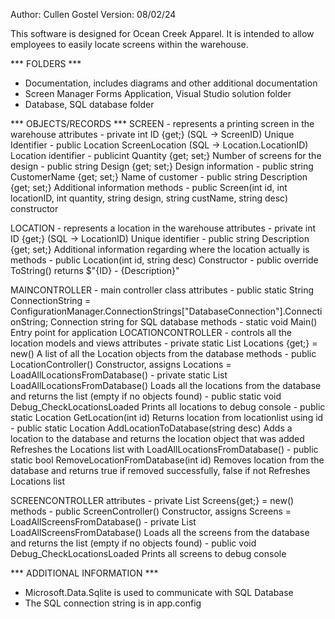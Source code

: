 Author:  Cullen Gostel
Version: 08/02/24

This software is designed for Ocean Creek Apparel. It is intended to allow employees to easily
locate screens within the warehouse.

*** FOLDERS ***
- Documentation, includes diagrams and other additional documentation
- Screen Manager Forms Application, Visual Studio solution folder
- Database, SQL database folder

*** OBJECTS/RECORDS ***
SCREEN - represents a printing screen in the warehouse
    attributes
        - private int ID {get;}                  (SQL -> ScreenID)
            Unique Identifier
        - public Location ScreenLocation         (SQL -> Location.LocationID)
            Location identifier
        - publicint Quantity {get; set;}
            Number of screens for the design
        - public string Design {get; set;}
            Design information
        - public string CustomerName {get; set;}
            Name of customer
        - public string Description {get; set;}
            Additional information
    methods
        - public Screen(int id, int locationID, int quantity, string design, string custName, string desc)
            constructor

LOCATION - represents a location in the warehouse
    attributes
        - private int ID {get;}                  (SQL -> LocationID)
            Unique identifier
        - public string Description {get; set;}
            Additional information regarding where the location actually is
    methods
        - public Location(int id, string desc)
            Constructor
        - public override ToString()
            returns $"{ID} - {Description}"

MAINCONTROLLER - main controller class
    attributes
        - public static String ConnectionString = ConfigurationManager.ConnectionStrings["DatabaseConnection"].ConnectionString;
            Connection string for SQL database
    methods
        - static void Main()
            Entry point for application
LOCATIONCONTROLLER - controls all the location models and views
    attributes
        - private static List<Location> Locations {get;} = new()
            A list of all the Location objects from the database
    methods
        - public LocationController()
            Constructor, assigns Locations = LoadAllLocationsFromDatabase()
        - private static List<Location> LoadAllLocationsFromDatabase()
            Loads all the locations from the database and returns the list (empty if no objects found)
        - public static void Debug_CheckLocationsLoaded
            Prints all locations to debug console
        - public static Location GetLocation(int id)
            Returns location from locationlist using id
        - public static Location AddLocationToDatabase(string desc)
            Adds a location to the database and returns the location object that was added
            Refreshes the Locations list with LoadAllLocationsFromDatabase()
        - public static bool RemoveLocationFromDatabase(int id)
            Removes location from the database and returns true if removed successfully, false if not
            Refreshes Locations list

SCREENCONTROLLER
    attributes
        - private List<Screen> Screens{get;} = new()
    methods
        - public ScreenController()
            Constructor, assigns Screens = LoadAllScreensFromDatabase()
        - private List<Screen> LoadAllScreensFromDatabase()
            Loads all the screens from the database and returns the list (empty if no objects found)
        - public void Debug_CheckLocationsLoaded
            Prints all screens to debug console

*** ADDITIONAL INFORMATION ***
- Microsoft.Data.Sqlite is used to communicate with SQL Database
- The SQL connection string is in app.config
